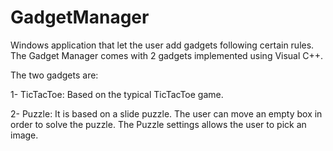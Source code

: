 # GadgetManager
Windows application that let the user add gadgets following certain rules. 
The Gadget Manager comes with 2 gadgets implemented using Visual C++.

The two gadgets are:

1- TicTacToe: Based on the typical TicTacToe game. 

2- Puzzle: It is based on a slide puzzle. The user can move an empty box in order to solve the puzzle. The Puzzle settings allows the user to pick an image.

